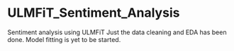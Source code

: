 # ULMFiT_Sentiment_Analysis
Sentiment analysis using ULMFiT Just the data cleaning and EDA has been done. Model fitting is yet to be started. 
